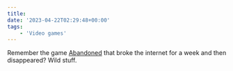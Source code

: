 ```yaml
---
title:
date: '2023-04-22T02:29:48+00:00'
tags:
    - 'Video games'
---
```


Remember the game [Abandoned](https://en.wikipedia.org/wiki/Abandoned_(video_game)) that broke the internet for a week and then disappeared? Wild stuff.